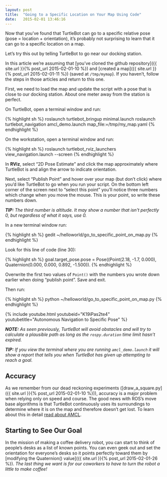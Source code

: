 ```yaml
---
layout: post
title:  "Going to a Specific Location on Your Map Using Code"
date:   2015-02-01 13:46:16
---
```


Now that you’ve found that TurtleBot can go to a specific relative pose (pose = location + orientation), it’s probably not surprising to learn that it can go to a specific location on a map.

Let’s try this out by telling TurtleBot to go near our docking station.

In this article we’re assuming that [you’ve cloned the github repository]({{ site.url }}{% post_url 2015-02-01-10 %}) and [created a map]({{ site.url }}{% post_url 2015-02-01-11 %}) (saved at `/tmp/mymap`). If you haven’t, follow the steps in those articles and return to this one.

First, we need to load the map and update the script with a pose that is close to our docking station. About one meter away from the station is perfect.

On TurtleBot, open a terminal window and run:

{% highlight sh %}
roslaunch turtlebot_bringup minimal.launch
roslaunch turtlebot_navigation amcl_demo.launch map_file:=/tmp/my_map.yaml
{% endhighlight %}

On the workstation, open a terminal window and run:

{% highlight sh %}
roslaunch turtlebot_rviz_launchers view_navigation.launch --screen
{% endhighlight %}

In **RViz**, select “2D Pose Estimate” and click the map approximately where TurtleBot is and align the arrow to indicate orientation.

Next, select “Publish Point” and hover over your map (but don’t click) where you’d like TurtleBot to go when you run your script. On the bottom left corner of the screen next to “select this point” you’ll notice three numbers which change when you move the mouse. This is your point, so write these numbers down.

***TIP:** The third number is altitude. It may show a number that isn't perfectly 0, but regardless of what it says, use 0.*

In a new terminal window run:

{% highlight sh %}
gedit ~/helloworld/go_to_specific_point_on_map.py
{% endhighlight %}

Look for this line of code (line 30):

{% highlight sh %}
goal.target_pose.pose = Pose((Point(2.18, -1.7, 0.000), Quaternion(0.000, 0.000, 0.892, -1.500)).
{% endhighlight %}

Overwrite the first two values of `Point()` with the numbers you wrote down earlier when doing “publish point”. Save and exit.

Then run:

{% highlight sh %}
python ~/helloworld/go_to_specific_point_on_map.py
{% endhighlight %}

{% include youtube.html youtubeid="K19iPas2te4" youtubetitle="Autonomous Navigation to Specific Pose" %}

***NOTE:** As seen previously, TurtleBot will avoid obstacles and will try to calculate a plausible path as long as the `rospy.duration` time limit hasn’t expired.*

***TIP:** If you view the terminal where you are running `amcl_demo.launch` it will show a report that tells you when TurtleBot has given up attempting to reach a goal.*

## Accuracy

As we remember from our dead reckoning experiments ([draw_a_square.py]({{ site.url }}{% post_url 2015-02-01-10 %})), accuracy is a major problem when relying only on speed and course. The good news with ROS’s move base algorithms is that TurtleBot continuously uses its surroundings to determine where it is on the map and therefore doesn’t get lost. To learn about this in detail [read about AMCL](http://wiki.ros.org/amcl).

## Starting to See Our Goal

In the mission of making a coffee delivery robot, you can start to think of people’s desks as a list of known points. You can even geek out and set the orientation for everyone’s desks so it points perfectly toward them by [modifying the Quaternion() value]({{ site.url }}{% post_url 2015-02-01-26 %}). *The last thing we want is for our coworkers to have to turn the robot a little to make coffee!*
